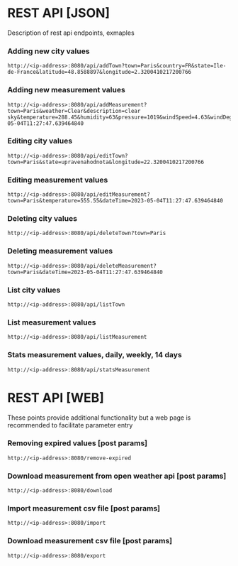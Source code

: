 # REST API [JSON]
Description of rest api endpoints, exmaples

### Adding new city values
```
http://<ip-address>:8080/api/addTown?town=Paris&country=FR&state=Ile-de-France&latitude=48.8588897&longitude=2.3200410217200766
```

### Adding new measurement values
```
http://<ip-address>:8080/api/addMeasurement?town=Paris&weather=Clear&description=clear sky&temperature=288.45&humidity=63&pressure=1019&windSpeed=4.63&windDegree=70&clouds=0&dateTime=2023-05-04T11:27:47.639464840
```

### Editing city values
```
http://<ip-address>:8080/api/editTown?town=Paris&state=upravenahodnota&longitude=22.3200410217200766
```

### Editing measurement values
```
http://<ip-address>:8080/api/editMeasurement?town=Paris&temperature=555.55&dateTime=2023-05-04T11:27:47.639464840
```

### Deleting city values
```
http://<ip-address>:8080/api/deleteTown?town=Paris
```

### Deleting measurement values
```
http://<ip-address>:8080/api/deleteMeasurement?town=Paris&dateTime=2023-05-04T11:27:47.639464840
```

### List city values
```
http://<ip-address>:8080/api/listTown
```

### List measurement values
```
http://<ip-address>:8080/api/listMeasurement
```

### Stats measurement values, daily, weekly, 14 days
```
http://<ip-address>:8080/api/statsMeasurement
```

# REST API [WEB]
These points provide additional functionality but a web page is recommended to facilitate parameter entry

### Removing expired values [post params]
```
http://<ip-address>:8080/remove-expired
```

### Download measurement from open weather api [post params]
```
http://<ip-address>:8080/download
```

### Import measurement csv file [post params]
```
http://<ip-address>:8080/import
```
### Download measurement csv file [post params]
```
http://<ip-address>:8080/export
```